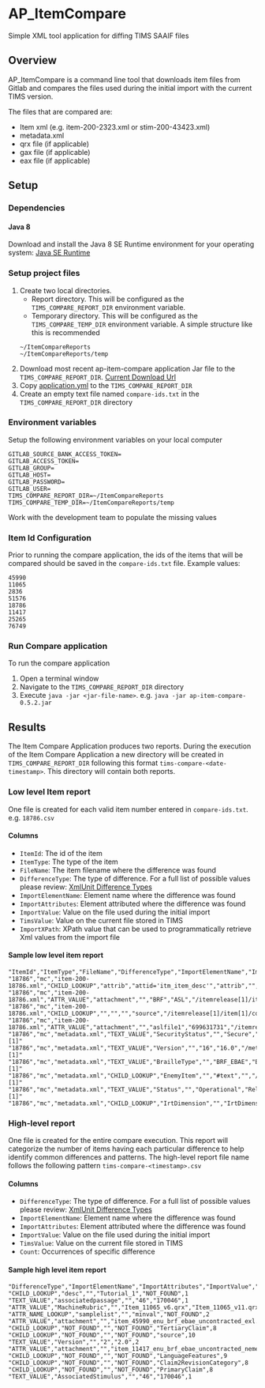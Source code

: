 # AP_ItemCompare
Simple XML tool application for diffing TIMS SAAIF files

## Overview
AP_ItemCompare is a command line tool that downloads item files from Gitlab and compares the files used during the initial import with the current TIMS version.

The files that are compared are:
* Item xml (e.g. item-200-2323.xml or stim-200-43423.xml)
* metadata.xml
* qrx file (if applicable)
* gax file (if applicable)
* eax file (if applicable)


## Setup

### Dependencies

#### Java 8
Download and install the Java 8 SE Runtime environment for your operating system:
 [Java SE Runtime](https://www.oracle.com/technetwork/java/javase/downloads/jre8-downloads-2133155.html)

### Setup project files
1. Create two local directories. 
   * Report directory. This will be configured as the `TIMS_COMPARE_REPORT_DIR` environment variable.
   * Temporary directory. This will be configured as the `TIMS_COMPARE_TEMP_DIR` environment variable.
   A simple structure like this is recommended
   ```
   ~/ItemCompareReports
   ~/ItemCompareReports/temp
   ```
1. Download most recent ap-item-compare application Jar file to the `TIMS_COMPARE_REPORT_DIR`. [Current Download Url](https://airdev.jfrog.io/airdev/libs-releases-local/org/opentestsystem/ap/ap-item-compare/0.5.2/ap-item-compare-0.5.2.jar)
1. Copy [application.yml](https://github.com/SmarterApp/AP_ItemCompare/blob/develop/application.yml) to the `TIMS_COMPARE_REPORT_DIR`
1. Create an empty text file named `compare-ids.txt` in the `TIMS_COMPARE_REPORT_DIR` directory

### Environment variables
Setup the following environment variables on your local computer

```
GITLAB_SOURCE_BANK_ACCESS_TOKEN=
GITLAB_ACCESS_TOKEN=
GITLAB_GROUP=
GITLAB_HOST=
GITLAB_PASSWORD=
GITLAB_USER=
TIMS_COMPARE_REPORT_DIR=~/ItemCompareReports
TIMS_COMPARE_TEMP_DIR=~/ItemCompareReports/temp
```

Work with the development team to populate the missing values

### Item Id Configuration
Prior to running the compare application, the ids of the items that will be compared should be saved in the `compare-ids.txt` file. Example values:

```
45990
11065
2836
51576
18786
11417
25265
76749
 ```
 
 ### Run Compare application
 To run the compare application
 1. Open a terminal window
 1. Navigate to the `TIMS_COMPARE_REPORT_DIR` directory
 1. Execute `java -jar <jar-file-name>`. e.g. `java -jar ap-item-compare-0.5.2.jar`
 
## Results
The Item Compare Application produces two reports. During the execution of the Item Compare Application a new directory will be created in `TIMS_COMPARE_REPORT_DIR` following this format `tims-compare-<date-timestamp>`. 
This directory will contain both reports.  

### Low level Item report
One file is created for each valid item number entered in `compare-ids.txt`. e.g. `18786.csv`

#### Columns
* `ItemId`: The id of the item
* `ItemType`: The type of the item
* `FileName`: The item filename where the difference was found 
* `DifferenceType`: The type of difference. For a full list of possible values please review: [XmlUnit Difference Types](https://github.com/xmlunit/xmlunit/blob/master/xmlunit-core/src/main/java/org/xmlunit/diff/ComparisonType.java)
* `ImportElementName`: Element name where the difference was found
* `ImportAttributes`: Element attributed where the difference was found
* `ImportValue`: Value on the file used during the initial import
* `TimsValue`: Value on the current file stored in TIMS
* `ImportXPath`: XPath value that can be used to programmatically retrieve Xml values from the import file

#### Sample low level item report 
```csv
"ItemId","ItemType","FileName","DifferenceType","ImportElementName","ImportAttributes","ImportValue","TimsValue","ImportXPath"
"18786","mc","item-200-18786.xml","CHILD_LOOKUP","attrib","attid='itm_item_desc'","attrib","","/itemrelease[1]/item[1]/attriblist[1]/attrib[3]"
"18786","mc","item-200-18786.xml","ATTR_VALUE","attachment","","BRF","ASL","/itemrelease[1]/item[1]/content[1]/attachmentlist[1]/attachment[1]/@type"
"18786","mc","item-200-18786.xml","CHILD_LOOKUP","","","","source","/itemrelease[1]/item[1]/content[1]/attachmentlist[1]/attachment[1]"
"18786","mc","item-200-18786.xml","ATTR_VALUE","attachment","","aslfile1","699631731","/itemrelease[1]/item[1]/content[1]/attachmentlist[1]/attachment[3]/@id"
"18786","mc","metadata.xml","TEXT_VALUE","SecurityStatus","","Secure","secure","/metadata[1]/smarterAppMetadata[1]/SecurityStatus[1]/text()[1]"
"18786","mc","metadata.xml","TEXT_VALUE","Version","","16","16.0","/metadata[1]/smarterAppMetadata[1]/Version[1]/text()[1]"
"18786","mc","metadata.xml","TEXT_VALUE","BrailleType","","BRF_EBAE","BRF","/metadata[1]/smarterAppMetadata[1]/BrailleType[1]/text()[1]"
"18786","mc","metadata.xml","CHILD_LOOKUP","EnemyItem","","#text","","/metadata[1]/smarterAppMetadata[1]/EnemyItem[1]/text()[1]"
"18786","mc","metadata.xml","TEXT_VALUE","Status","","Operational","Released","/metadata[1]/smarterAppMetadata[1]/Status[1]/text()[1]"
"18786","mc","metadata.xml","CHILD_LOOKUP","IrtDimension","","IrtDimension","","/metadata[1]/smarterAppMetadata[1]/IrtDimension[1]"
```

### High-level report
One file is created for the entire compare execution. This report will categorize the number of items having each particular difference to help identify common differences and patterns. 
The high-level report file name follows the following pattern `tims-compare-<timestamp>.csv`

#### Columns
* `DifferenceType`: The type of difference. For a full list of possible values please review: [XmlUnit Difference Types](https://github.com/xmlunit/xmlunit/blob/master/xmlunit-core/src/main/java/org/xmlunit/diff/ComparisonType.java)
* `ImportElementName`: Element name where the difference was found
* `ImportAttributes`: Element attributed where the difference was found
* `ImportValue`: Value on the file used during the initial import
* `TimsValue`: Value on the current file stored in TIMS
* `Count`: Occurrences of specific difference

#### Sample high level item report 
```csv
"DifferenceType","ImportElementName","ImportAttributes","ImportValue","TimsValue","Count"
"CHILD_LOOKUP","desc","","Tutorial_1","NOT_FOUND",1
"TEXT_VALUE","associatedpassage","","46","170046",1
"ATTR_VALUE","MachineRubric","","Item_11065_v6.qrx","Item_11065_v11.qrx",1
"ATTR_NAME_LOOKUP","samplelist","","minval","NOT_FOUND",2
"ATTR_VALUE","attachment","","item_45990_enu_brf_ebae_uncontracted_exl.brf","item_45990_enu_exl.brf",1
"CHILD_LOOKUP","NOT_FOUND","","NOT_FOUND","TertiaryClaim",8
"CHILD_LOOKUP","NOT_FOUND","","NOT_FOUND","source",10
"TEXT_VALUE","Version","","2","2.0",2
"ATTR_VALUE","attachment","","item_11417_enu_brf_ebae_uncontracted_nemeth_exn.brf","item_11417_enu_ecn.brf",1
"CHILD_LOOKUP","NOT_FOUND","","NOT_FOUND","LanguageFeatures",9
"CHILD_LOOKUP","NOT_FOUND","","NOT_FOUND","Claim2RevisionCategory",8
"CHILD_LOOKUP","NOT_FOUND","","NOT_FOUND","PrimaryClaim",8
"TEXT_VALUE","AssociatedStimulus","","46","170046",1
```
